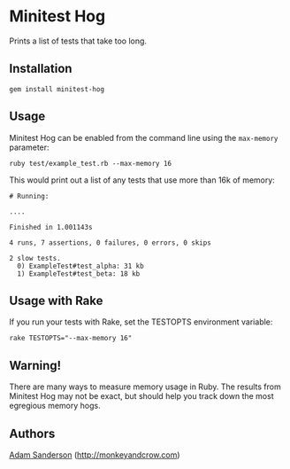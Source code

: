 Minitest Hog
======================

Prints a list of tests that take too long.

Installation
------------

    gem install minitest-hog
    
Usage
-----

Minitest Hog can be enabled from the command line using the `max-memory` parameter:

    ruby test/example_test.rb --max-memory 16
    
This would print out a list of any tests that use more than 16k of memory:

    # Running:

    ....

    Finished in 1.001143s

    4 runs, 7 assertions, 0 failures, 0 errors, 0 skips

    2 slow tests.
      0) ExampleTest#test_alpha: 31 kb
      1) ExampleTest#test_beta: 18 kb

Usage with Rake
---------------

If you run your tests with Rake, set the TESTOPTS environment variable:

    rake TESTOPTS="--max-memory 16"

Warning!
--------

There are many ways to measure memory usage in Ruby.  The results from Minitest Hog may not be exact, but should help you track down the most egregious memory hogs.

Authors 
-------

[Adam Sanderson](netghost@gmail.com) (http://monkeyandcrow.com)